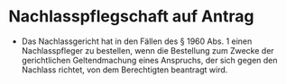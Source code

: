 # Nachlasspflegschaft auf Antrag

- Das Nachlassgericht hat in den Fällen des § 1960 Abs. 1 einen Nachlasspfleger zu bestellen, wenn die Bestellung zum Zwecke der gerichtlichen Geltendmachung eines Anspruchs, der sich gegen den Nachlass richtet, von dem Berechtigten beantragt wird.

